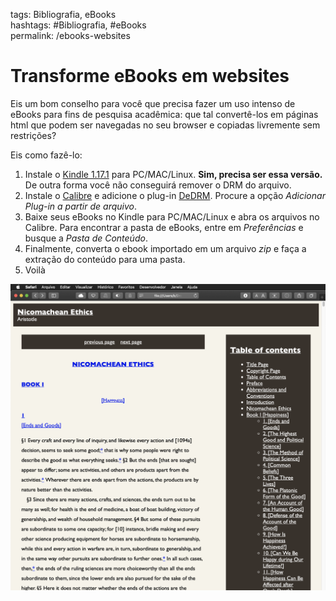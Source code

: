 tags: Bibliografia, eBooks  
hashtags: #Bibliografia, #eBooks  
permalink: /ebooks-websites

# Transforme eBooks em websites  

Eis um bom conselho para você que precisa fazer um uso intenso de eBooks para fins de pesquisa acadêmica: que tal convertê-los em páginas html que podem ser navegadas no seu browser e copiadas livremente sem restrições?  

Eis como fazê-lo:  

1. Instale o [Kindle 1.17.1](https://www.epubsoft.com/soft/kindle-for-pc.html) para PC/MAC/Linux. **Sim, precisa ser essa versão.** De outra forma você não conseguirá remover o DRM do arquivo.  
2. Instale o [Calibre](https://calibre-ebook.com/) e adicione o plug-in [DeDRM](https://github.com/apprenticeharper/DeDRM_tools/releases). Procure a opção *Adicionar Plug-in a partir de arquivo*.  
3. Baixe seus eBooks no Kindle para PC/MAC/Linux e abra os arquivos no Calibre. Para encontrar a pasta de eBooks, entre em *Preferências* e busque a *Pasta de Conteúdo*.  
4. Finalmente, converta o ebook importado em um arquivo *zip* e faça a extração do conteúdo para uma pasta.  
5. Voilà  


![ARISTÓTELES. Nicomachean Ethics. Trad.: T. Irwin. Indianapolis: Hackett, 1999](./img/__ebook.png)  
